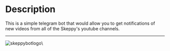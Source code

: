 # Description
This is a simple telegram bot that would allow you to get notifications of new videos from all of the Skeppy's youtube channels.
___
![skeppybotlogo](https://vignette.wikia.nocookie.net/youtube/images/5/5b/Skeppy2.0_Logo.png/revision/latest?cb=20200830171540)\